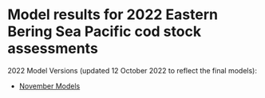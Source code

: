 # Model results for 2022 Eastern Bering Sea Pacific cod stock assessments

2022 Model Versions (updated 12 October 2022 to reflect the final models):
* [November Models](NOVEMBER_MODELS) 
